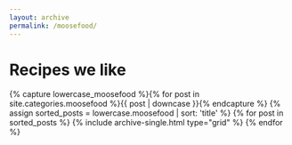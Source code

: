 ```yaml
---
layout: archive
permalink: /moosefood/
---
```


# Recipes we like

<div class="tiles">
{% capture lowercase_moosefood %}{% for post in site.categories.moosefood %}{{ post | downcase }}{% endcapture %}
{% assign sorted_posts = lowercase.moosefood | sort: 'title' %}
{% for post in sorted_posts %}
  {% include archive-single.html type="grid" %}
{% endfor %}
</div><!-- /.tiles -->
